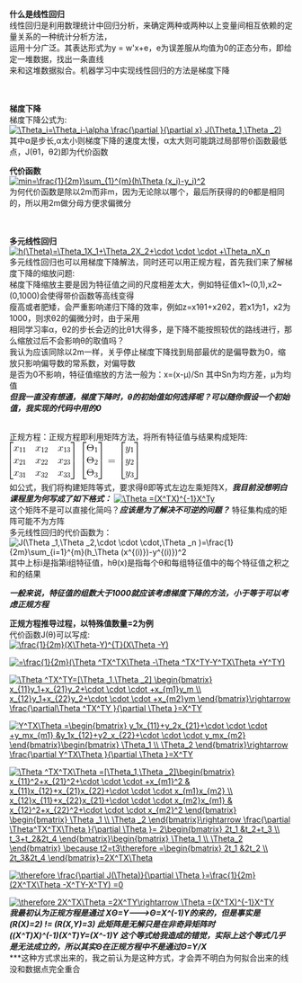 
**什么是线性回归**<br>
线性回归是利用数理统计中回归分析，来确定两种或两种以上变量间相互依赖的定量关系的一种统计分析方法，<br>
运用十分广泛。其表达形式为y = w'x+e，e为误差服从均值为0的正态分布，即给定一堆数据，找出一条直线<br>
来和这堆数据拟合。机器学习中实现线性回归的方法是梯度下降<br><br><br>

**梯度下降**<br>
梯度下降公式为:<br>
<a href="https://www.codecogs.com/eqnedit.php?latex=\Theta_i=\Theta_i-\alpha&space;\frac{\partial&space;}{\partial&space;x}&space;J(\Theta_1,\Theta&space;_2)" target="_blank"><img src="https://latex.codecogs.com/gif.latex?\Theta_i=\Theta_i-\alpha&space;\frac{\partial&space;}{\partial&space;x}&space;J(\Theta_1,\Theta&space;_2)" title="\Theta_i=\Theta_i-\alpha \frac{\partial }{\partial x} J(\Theta_1,\Theta _2)" /></a>
 <br>
 其中α是步长,α太小则梯度下降的速度太慢，α太大则可能跳过局部带价函数最低点，J(θ1，θ2)即为代价函数<br>
 
 **代价函数**<br>
 <a href="https://www.codecogs.com/eqnedit.php?latex=min=\frac{1}{2m}\sum_{1}^{m}(h\Theta&space;(x_i)-y_i)^2" target="_blank"><img src="https://latex.codecogs.com/gif.latex?min=\frac{1}{2m}\sum_{1}^{m}(h\Theta&space;(x_i)-y_i)^2" title="min=\frac{1}{2m}\sum_{1}^{m}(h\Theta (x_i)-y_i)^2" /></a>
<br>为何代价函数是除以2m而非m，因为无论除以哪个，最后所获得的的θ都是相同的，所以用2m做分母方便求偏微分<br><br><br>

**多元线性回归**<br>
<a href="https://www.codecogs.com/eqnedit.php?latex=h(\Theta)=\Theta_1X_1&plus;\Theta_2X_2&plus;\cdot&space;\cdot&space;\cdot&space;&plus;\Theta_nX_n" target="_blank"><img src="https://latex.codecogs.com/gif.latex?h(\Theta)=\Theta_1X_1&plus;\Theta_2X_2&plus;\cdot&space;\cdot&space;\cdot&space;&plus;\Theta_nX_n" title="h(\Theta)=\Theta_1X_1+\Theta_2X_2+\cdot \cdot \cdot +\Theta_nX_n" /></a><br>
多元线性回归也可以用梯度下降解法，同时还可以用正规方程，首先我们来了解梯度下降的缩放问题:<br>
梯度下降缩放主要是因为特征值之间的尺度相差太大，例如特征值x1~(0,1),x2~(0,1000)会使得带价函数等高线变得<br>
瘦高或者肥矮，会严重影响递归下降的效率，例如z=x1θ1+x2θ2，若x1为1，x2为1000，则求θ2的偏微分时，由于采用<br>
相同学习率α，θ2的步长会迈的比θ1大得多，是下降不能按照较优的路线进行，那么缩放过后不会影响θ的取值吗？<br>
我认为应该同除以2m一样，关乎停止梯度下降找到局部最优的是偏导数为0，缩放只影响偏导数的常系数，对偏导数<br>
是否为0不影响，特征值缩放的方法一般为：x=(x-μ)/Sn  其中Sn为均方差，μ为均值<br>
***但我一直没有想通，梯度下降时，θ的初始值如何选择呢？可以随你假设一个初始值，我实现的代码中用的0***
<br><br>

正规方程：正规方程即利用矩阵方法，将所有特征值与结果构成矩阵:<br>
![image](https://github.com/yeeeex/black-hole/blob/master/%E5%90%B4%E6%81%A9%E8%BE%BE%E6%9C%BA%E5%99%A8%E5%AD%A6%E4%B9%A0/%E4%B8%80%E4%BA%9B%E5%85%AC%E5%BC%8F/%E6%AD%A3%E8%A7%84%E6%96%B9%E7%A8%8B%E7%9F%A9%E9%98%B5.gif)<br>
如公式，我们将构建矩阵等式，要求得θ即等式左边左乘矩阵X，***我目前没想明白课程里为何写成了如下格式：***
<a href="https://www.codecogs.com/eqnedit.php?latex=\Theta&space;=(X^TX)^{-1}X^Ty" target="_blank"><img src="https://latex.codecogs.com/gif.latex?\Theta&space;=(X^TX)^{-1}X^Ty" title="\Theta =(X^TX)^{-1}X^Ty" /></a><br>
这个矩阵不是可以直接化简吗？***应该是为了解决不可逆的问题？*** 特征集构成的矩阵可能不为方阵<br>
多元线性回归的代价函数为：<br>
<img src="https://latex.codecogs.com/gif.latex?J(\Theta&space;_1,\Theta&space;_2,\cdot&space;\cdot&space;\cdot,\Theta&space;_n&space;)=\frac{1}{2m}\sum_{i=1}^{m}(h_\Theta&space;(x^{(i)})-y^{(i)})^2" title="J(\Theta _1,\Theta _2,\cdot \cdot \cdot,\Theta _n )=\frac{1}{2m}\sum_{i=1}^{m}(h_\Theta (x^{(i)})-y^{(i)})^2" /><br>
其中上标i是指第i组特征值，hθ(x)是指每个θ和每组特征值中的每个特征值之积之和的结果<br>

***一般来说，特征值的组数大于1000就应该考虑梯度下降的方法，小于等于可以考虑正规方程***

**正规方程推导过程，以特殊值数量=2为例**<br>
代价函数J(θ)可以写成:<br>
<a href="https://www.codecogs.com/eqnedit.php?latex=\frac{1}{2m}(X\Theta-Y)^{T}(X\Theta&space;-Y)" target="_blank"><img src="https://latex.codecogs.com/gif.latex?\frac{1}{2m}(X\Theta-Y)^{T}(X\Theta&space;-Y)" title="\frac{1}{2m}(X\Theta-Y)^{T}(X\Theta -Y)" /></a> <br>

<a href="https://www.codecogs.com/eqnedit.php?latex==\frac{1}{2m}(\Theta&space;^TX^TX\Theta&space;-\Theta&space;^TX^TY-Y^TX\Theta&space;&plus;Y^TY)" target="_blank"><img src="https://latex.codecogs.com/gif.latex?=\frac{1}{2m}(\Theta&space;^TX^TX\Theta&space;-\Theta&space;^TX^TY-Y^TX\Theta&space;&plus;Y^TY)" title="=\frac{1}{2m}(\Theta ^TX^TX\Theta -\Theta ^TX^TY-Y^TX\Theta +Y^TY)" /></a> <br>


<a href="https://www.codecogs.com/eqnedit.php?latex=\Theta&space;^TX^TY=[\Theta&space;_1,\Theta&space;_2]&space;\begin{bmatrix}&space;x_{11}y_1&plus;x_{21}y_2&plus;\cdot&space;\cdot&space;\cdot&space;&plus;x_{m1}y_m&space;\\&space;x_{12}y_1&plus;x_{22}y_2&plus;\cdot&space;\cdot&space;\cdot&space;&plus;x_{m2}ym&space;\end{bmatrix}\rightarrow&space;\frac{\partial\Theta&space;^TX^TY&space;}{\partial&space;\Theta&space;}=X^TY" target="_blank"><img src="https://latex.codecogs.com/gif.latex?\Theta&space;^TX^TY=[\Theta&space;_1,\Theta&space;_2]&space;\begin{bmatrix}&space;x_{11}y_1&plus;x_{21}y_2&plus;\cdot&space;\cdot&space;\cdot&space;&plus;x_{m1}y_m&space;\\&space;x_{12}y_1&plus;x_{22}y_2&plus;\cdot&space;\cdot&space;\cdot&space;&plus;x_{m2}ym&space;\end{bmatrix}\rightarrow&space;\frac{\partial\Theta&space;^TX^TY&space;}{\partial&space;\Theta&space;}=X^TY" title="\Theta ^TX^TY=[\Theta _1,\Theta _2] \begin{bmatrix} x_{11}y_1+x_{21}y_2+\cdot \cdot \cdot +x_{m1}y_m \\ x_{12}y_1+x_{22}y_2+\cdot \cdot \cdot +x_{m2}ym \end{bmatrix}\rightarrow \frac{\partial\Theta ^TX^TY }{\partial \Theta }=X^TY" /></a>  <br>


<a href="https://www.codecogs.com/eqnedit.php?latex=Y^TX\Theta&space;=\begin{bmatrix}&space;y_1x_{11}&plus;y_2x_{21}&plus;\cdot&space;\cdot&space;\cdot&space;&plus;y_mx_{m1}&space;&y_1x_{12}&plus;y2_x_{22}&plus;\cdot&space;\cdot&space;\cdot&space;y_mx_{m2}&space;\end{bmatrix}\begin{bmatrix}&space;\Theta_1&space;\\&space;\Theta_2&space;\end{bmatrix}\rightarrow&space;\frac{\partial&space;Y^TX\Theta&space;}{\partial&space;\Theta&space;}=X^TY" target="_blank"><img src="https://latex.codecogs.com/gif.latex?Y^TX\Theta&space;=\begin{bmatrix}&space;y_1x_{11}&plus;y_2x_{21}&plus;\cdot&space;\cdot&space;\cdot&space;&plus;y_mx_{m1}&space;&y_1x_{12}&plus;y2_x_{22}&plus;\cdot&space;\cdot&space;\cdot&space;y_mx_{m2}&space;\end{bmatrix}\begin{bmatrix}&space;\Theta_1&space;\\&space;\Theta_2&space;\end{bmatrix}\rightarrow&space;\frac{\partial&space;Y^TX\Theta&space;}{\partial&space;\Theta&space;}=X^TY" title="Y^TX\Theta =\begin{bmatrix} y_1x_{11}+y_2x_{21}+\cdot \cdot \cdot +y_mx_{m1} &y_1x_{12}+y2_x_{22}+\cdot \cdot \cdot y_mx_{m2} \end{bmatrix}\begin{bmatrix} \Theta_1 \\ \Theta_2 \end{bmatrix}\rightarrow \frac{\partial Y^TX\Theta }{\partial \Theta }=X^TY" /></a>
<br>

<a href="https://www.codecogs.com/eqnedit.php?latex=\Theta&space;^TX^TX\Theta&space;=[\Theta_1,\Theta&space;_2]\begin{bmatrix}&space;x_{11}^2&plus;x_{21}^2&plus;\cdot&space;\cdot&space;\cdot&space;&plus;x_{m1}^2&space;&&space;x_{11}x_{12}&plus;x_{21}x_{22}&plus;\cdot&space;\cdot&space;\cdot&space;x_{m1}x_{m2}&space;\\&space;x_{12}x_{11}&plus;x_{22}x_{21}&plus;\cdot&space;\cdot&space;\cdot&space;x_{m2}x_{m1}&space;&&space;x_{12}^2&plus;x_{22}^2&plus;\cdot&space;\cdot&space;\cdot&space;x_{m2}^2&space;\end{bmatrix}&space;\begin{bmatrix}&space;\Theta&space;_1&space;\\&space;\Theta&space;_2&space;\end{bmatrix}\rightarrow&space;\frac{\partial&space;\Theta^TX^TX\Theta&space;}{\partial&space;\Theta&space;}=&space;2\begin{bmatrix}&space;2t_1&space;&t_2&plus;t_3&space;\\&space;t_3&plus;t_2&2t_4&space;\end{bmatrix}\begin{bmatrix}&space;\Theta_1&space;\\&space;\Theta_2&space;\end{bmatrix}&space;\because&space;t2=t3\therefore&space;=\begin{bmatrix}&space;2t_1&space;&2t_2&space;\\&space;2t_3&2t_4&space;\end{bmatrix}=2X^TX\Theta" target="_blank"><img src="https://latex.codecogs.com/gif.latex?\Theta&space;^TX^TX\Theta&space;=[\Theta_1,\Theta&space;_2]\begin{bmatrix}&space;x_{11}^2&plus;x_{21}^2&plus;\cdot&space;\cdot&space;\cdot&space;&plus;x_{m1}^2&space;&&space;x_{11}x_{12}&plus;x_{21}x_{22}&plus;\cdot&space;\cdot&space;\cdot&space;x_{m1}x_{m2}&space;\\&space;x_{12}x_{11}&plus;x_{22}x_{21}&plus;\cdot&space;\cdot&space;\cdot&space;x_{m2}x_{m1}&space;&&space;x_{12}^2&plus;x_{22}^2&plus;\cdot&space;\cdot&space;\cdot&space;x_{m2}^2&space;\end{bmatrix}&space;\begin{bmatrix}&space;\Theta&space;_1&space;\\&space;\Theta&space;_2&space;\end{bmatrix}\rightarrow&space;\frac{\partial&space;\Theta^TX^TX\Theta&space;}{\partial&space;\Theta&space;}=&space;2\begin{bmatrix}&space;2t_1&space;&t_2&plus;t_3&space;\\&space;t_3&plus;t_2&2t_4&space;\end{bmatrix}\begin{bmatrix}&space;\Theta_1&space;\\&space;\Theta_2&space;\end{bmatrix}&space;\because&space;t2=t3\therefore&space;=\begin{bmatrix}&space;2t_1&space;&2t_2&space;\\&space;2t_3&2t_4&space;\end{bmatrix}=2X^TX\Theta" title="\Theta ^TX^TX\Theta =[\Theta_1,\Theta _2]\begin{bmatrix} x_{11}^2+x_{21}^2+\cdot \cdot \cdot +x_{m1}^2 & x_{11}x_{12}+x_{21}x_{22}+\cdot \cdot \cdot x_{m1}x_{m2} \\ x_{12}x_{11}+x_{22}x_{21}+\cdot \cdot \cdot x_{m2}x_{m1} & x_{12}^2+x_{22}^2+\cdot \cdot \cdot x_{m2}^2 \end{bmatrix} \begin{bmatrix} \Theta _1 \\ \Theta _2 \end{bmatrix}\rightarrow \frac{\partial \Theta^TX^TX\Theta }{\partial \Theta }= 2\begin{bmatrix} 2t_1 &t_2+t_3 \\ t_3+t_2&2t_4 \end{bmatrix}\begin{bmatrix} \Theta_1 \\ \Theta_2 \end{bmatrix} \because t2=t3\therefore =\begin{bmatrix} 2t_1 &2t_2 \\ 2t_3&2t_4 \end{bmatrix}=2X^TX\Theta" /></a>
<br>

<a href="https://www.codecogs.com/eqnedit.php?latex=\therefore&space;\frac{\partial&space;J(\Theta)}{\partial&space;\Theta&space;}=\frac{1}{2m}(2X^TX\Theta&space;-X^TY-X^TY)&space;=0" target="_blank"><img src="https://latex.codecogs.com/gif.latex?\therefore&space;\frac{\partial&space;J(\Theta)}{\partial&space;\Theta&space;}=\frac{1}{2m}(2X^TX\Theta&space;-X^TY-X^TY)&space;=0" title="\therefore \frac{\partial J(\Theta)}{\partial \Theta }=\frac{1}{2m}(2X^TX\Theta -X^TY-X^TY) =0" /></a>
<br>

<a href="https://www.codecogs.com/eqnedit.php?latex=\therefore&space;2X^TX\Theta&space;=2X^TY\rightarrow&space;\Theta&space;=(X^TX)^{-1}X^TY" target="_blank"><img src="https://latex.codecogs.com/gif.latex?\therefore&space;2X^TX\Theta&space;=2X^TY\rightarrow&space;\Theta&space;=(X^TX)^{-1}X^TY" title="\therefore 2X^TX\Theta =2X^TY\rightarrow \Theta =(X^TX)^{-1}X^TY" /></a>
<br>
***我最初认为正规方程是通过 XΘ=Y--->Θ=X^(-1)Y的来的，但是事实是(R(X)=2) != (R(X,Y)=3) 此矩阵是无解只是在非奇异矩阵时***<br>
***((X^T)X)^(-1)(X^T)Y=(X^-1)Y 这个等式给我造成的错觉，实际上这个等式几乎是无法成立的，所以其实Θ在正规方程中不是通过Θ=Y/X***<br>
***这种方式求出来的，我之前认为是这种方式，才会弄不明白为何拟合出来的线没和数据点完全重合



